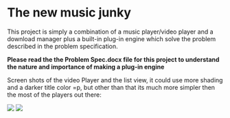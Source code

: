 The new music junky
====================
This project is simply a combination of a music player/video player and a download manager plus a built-in plug-in engine which solve the problem described in the problem specification.  

<strong>Please read the the Problem Spec.docx file for this project to understand the nature and importance of making a plug-in engine</strong>

Screen shots of the video Player and the list view, it could use more shading and a darker title color =p, but other than that its much more simpler then the most of the players out there: 

<img src="http://i189.photobucket.com/albums/z183/Navthwarrior/Screenshot_2013-12-20-05-14-48.png" />

<img src="http://i189.photobucket.com/albums/z183/Navthwarrior/NewListviewscreenshot.png" />
